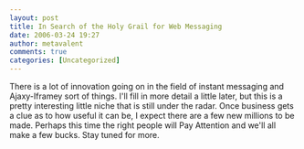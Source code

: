 ```yaml
---
layout: post
title: In Search of the Holy Grail for Web Messaging
date: 2006-03-24 19:27
author: metavalent
comments: true
categories: [Uncategorized]
---
```

<div>There is a lot of innovation going on in the field of instant messaging and Ajaxy-Iframey sort of things. I'll fill in more detail a little later, but this is a pretty interesting little niche that is still under the radar. Once business gets a clue as to how useful it can be, I expect there are a few new millions to be made. Perhaps this time the right people will Pay Attention and we'll all make a few bucks.  Stay tuned for more.
</div>
